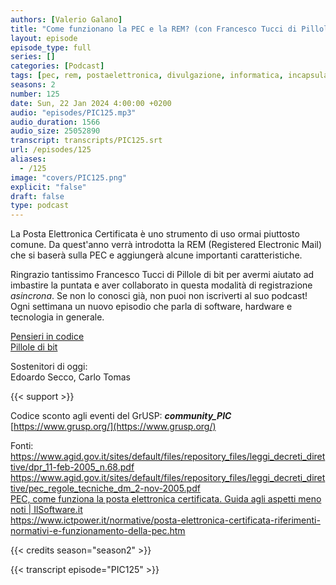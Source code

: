 ```yaml
---
authors: [Valerio Galano]
title: "Come funzionano la PEC e la REM? (con Francesco Tucci di Pillole di bit)"
layout: episode
episode_type: full
series: []
categories: [Podcast]
tags: [pec, rem, postaelettronica, divulgazione, informatica, incapsulamento, hashing, firmaelettronica]
seasons: 2
number: 125
date: Sun, 22 Jan 2024 4:00:00 +0200
audio: "episodes/PIC125.mp3"
audio_duration: 1566
audio_size: 25052890
transcript: transcripts/PIC125.srt
url: /episodes/125
aliases: 
  - /125
image: "covers/PIC125.png"
explicit: "false"
draft: false
type: podcast
---
```

La Posta Elettronica Certificata è uno strumento di uso ormai piuttosto comune.  Da quest'anno verrà introdotta la REM (Registered Electronic Mail) che si baserà sulla PEC e aggiungerà alcune importanti caratteristiche.

Ringrazio tantissimo Francesco Tucci di Pillole di bit per avermi aiutato ad imbastire la puntata e aver collaborato in questa modalità di registrazione *asincrona*. Se non lo conosci già, non puoi non iscriverti al suo podcast! Ogni settimana un nuovo episodio che parla di software, hardware e tecnologia in generale.

[Pensieri in codice](https://pensieriincodice.it/125)\
[Pillole di bit](https://pilloledib.it/)

Sostenitori di oggi:\
Edoardo Secco, Carlo Tomas

{{< support >}}

Codice sconto agli eventi del GrUSP: **_community_PIC_**  
[https://www.grusp.org/](https://www.grusp.org/)

Fonti:\
https://www.agid.gov.it/sites/default/files/repository_files/leggi_decreti_direttive/dpr_11-feb-2005_n.68.pdf \
https://www.agid.gov.it/sites/default/files/repository_files/leggi_decreti_direttive/pec_regole_tecniche_dm_2-nov-2005.pdf \
[PEC, come funziona la posta elettronica certificata. Guida agli aspetti meno noti | IlSoftware.it](https://www.ilsoftware.it/focus/pec-come-funziona-la-posta-elettronica-certificata-guida-agli-aspetti-meno-noti_21949/) \
https://www.ictpower.it/normative/posta-elettronica-certificata-riferimenti-normativi-e-funzionamento-della-pec.htm

{{< credits season="season2" >}}

<!-- more -->

{{< transcript episode="PIC125" >}}
